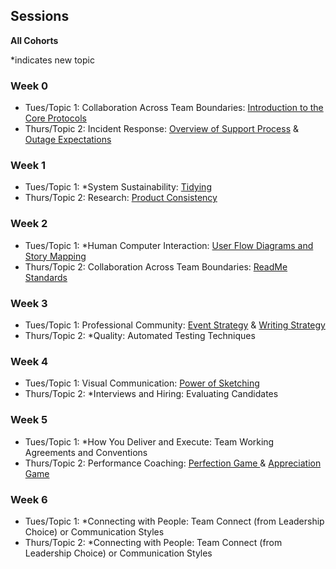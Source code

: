 ## Sessions
**All Cohorts**

*indicates new topic

### Week 0
* Tues/Topic 1: Collaboration Across Team Boundaries: [Introduction to the Core Protocols](../topics/intro_to_core_protocols.md)
* Thurs/Topic 2: Incident Response: [Overview of Support Process](../topics/support_process.md) & [Outage Expectations](../topics/outage_expectations.md)

### Week 1
* Tues/Topic 1: *System Sustainability: [Tidying](../topics/tidying.md)
* Thurs/Topic 2: Research: [Product Consistency](../topics/product_consistency.md)

### Week 2
* Tues/Topic 1: *Human Computer Interaction: [User Flow Diagrams and Story Mapping](../topics/userflow_and_story_mapping.md)
* Thurs/Topic 2: Collaboration Across Team Boundaries: [ReadMe Standards](../topics/standard_readme.md)

### Week 3
* Tues/Topic 1: Professional Community: [Event Strategy](../topics/event_strategy.md) & [Writing Strategy](../topics/writing_strategy.md)
* Thurs/Topic 2: *Quality: Automated Testing Techniques

### Week 4
* Tues/Topic 1: Visual Communication: [Power of Sketching](../topics/power_of_sketching.md)
* Thurs/Topic 2: *Interviews and Hiring: Evaluating Candidates

### Week 5
* Tues/Topic 1: *How You Deliver and Execute: Team Working Agreements and Conventions
* Thurs/Topic 2: Performance Coaching: [Perfection Game ](../topics/perfection_game.md) & [Appreciation Game](../topics/appreciation_game.md)

### Week 6
* Tues/Topic 1: *Connecting with People: Team Connect (from Leadership Choice) or Communication Styles
* Thurs/Topic 2: *Connecting with People: Team Connect (from Leadership Choice) or Communication Styles
